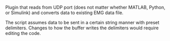 Plugin that reads from UDP port (does not matter whether MATLAB, Python, or Simulink) and converts data to existing EMG data file. 

The script assumes data to be sent in a certain string manner with preset delimiters. Changes to how the buffer writes the delimiters would require editing the code. 
